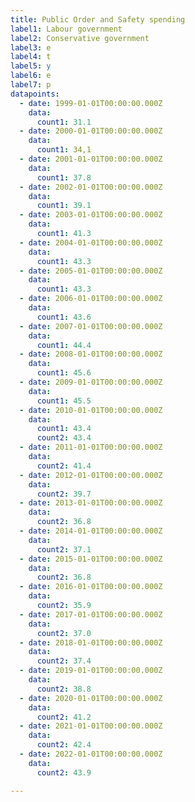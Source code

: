 ```yaml
---
title: Public Order and Safety spending
label1: Labour government
label2: Conservative government
label3: e
label4: t
label5: y
label6: e
label7: p
datapoints:
  - date: 1999-01-01T00:00:00.000Z
    data:
      count1: 31.1
  - date: 2000-01-01T00:00:00.000Z
    data:
      count1: 34,1
  - date: 2001-01-01T00:00:00.000Z
    data:
      count1: 37.8
  - date: 2002-01-01T00:00:00.000Z
    data:
      count1: 39.1
  - date: 2003-01-01T00:00:00.000Z
    data:
      count1: 41.3
  - date: 2004-01-01T00:00:00.000Z
    data:
      count1: 43.3
  - date: 2005-01-01T00:00:00.000Z
    data:
      count1: 43.3
  - date: 2006-01-01T00:00:00.000Z
    data:
      count1: 43.6
  - date: 2007-01-01T00:00:00.000Z
    data:
      count1: 44.4
  - date: 2008-01-01T00:00:00.000Z
    data:
      count1: 45.6
  - date: 2009-01-01T00:00:00.000Z
    data:
      count1: 45.5
  - date: 2010-01-01T00:00:00.000Z
    data:
      count1: 43.4
      count2: 43.4
  - date: 2011-01-01T00:00:00.000Z
    data:
      count2: 41.4
  - date: 2012-01-01T00:00:00.000Z
    data:
      count2: 39.7
  - date: 2013-01-01T00:00:00.000Z
    data:
      count2: 36.8
  - date: 2014-01-01T00:00:00.000Z
    data:
      count2: 37.1
  - date: 2015-01-01T00:00:00.000Z
    data:
      count2: 36.8
  - date: 2016-01-01T00:00:00.000Z
    data:
      count2: 35.9
  - date: 2017-01-01T00:00:00.000Z
    data:
      count2: 37.0
  - date: 2018-01-01T00:00:00.000Z
    data:
      count2: 37.4
  - date: 2019-01-01T00:00:00.000Z
    data:
      count2: 38.8
  - date: 2020-01-01T00:00:00.000Z
    data:
      count2: 41.2
  - date: 2021-01-01T00:00:00.000Z
    data:
      count2: 42.4
  - date: 2022-01-01T00:00:00.000Z
    data:
      count2: 43.9

---
```

